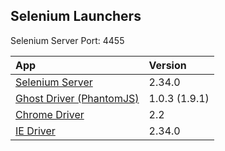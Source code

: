 Selenium Launchers
---
Selenium Server Port: 4455

| App | Version |
|:-----------|:-------------|
| [Selenium Server](http://seleniumhq.org) | 2.34.0
| [Ghost Driver (PhantomJS)](http://phantomjs.org/) | 1.0.3 (1.9.1)
| [Chrome Driver](https://code.google.com/p/chromedriver/) | 2.2
| [IE Driver](https://code.google.com/p/selenium/downloads/list) | 2.34.0
